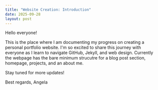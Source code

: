 ```yaml
---
title: "Website Creation: Introduction"
date: 2025-09-28
layout: post
---
```


Hello everyone! 

This is the place where I am documenting my progress on creating a personal portfolio website. I'm so excited to share this journey with everyone as I learn to navigate GitHub, Jekyll, and web design. Currently the webpage has the bare minimum strucutre for a blog post section, homepage, projects, and an about me.

Stay tuned for more updates!

Best regards,
Angela
